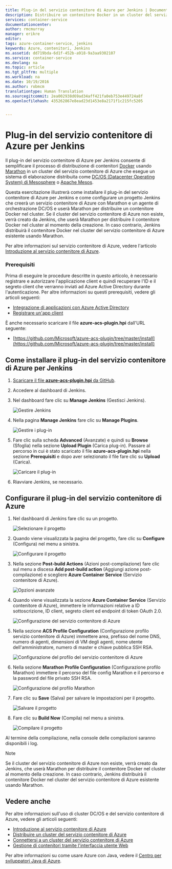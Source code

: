 ```yaml
---
title: Plug-in del servizio contenitore di Azure per Jenkins | Documentazione Microsoft
description: Distribuire un contenitore Docker in un cluster del servizio contenitore di Azure usando il plug-in del servizio contenitore di Azure per Jenkins.
services: container-service
documentationcenter: 
author: rmcmurray
manager: erikre
editor: 
tags: azure-container-service, jenkins
keywords: Azure, contenitori, Jenkins
ms.assetid: dd719bda-6d1f-452b-a918-9a3aa9302107
ms.service: container-service
ms.devlang: na
ms.topic: article
ms.tgt_pltfrm: multiple
ms.workload: na
ms.date: 10/19/2016
ms.author: robmcm
translationtype: Human Translation
ms.sourcegitcommit: 2ea002938d69ad34aff421fa0eb753e449724a8f
ms.openlocfilehash: 435262867e8ead23d1453e8a2171f1c215fc5205


---
```

# <a name="azure-container-service-plugin-for-jenkins"></a>Plug-in del servizio contenitore di Azure per Jenkins
Il plug-in del servizio contenitore di Azure per Jenkins consente di semplificare il processo di distribuzione di contenitori [Docker] usando [Marathon] in un cluster del servizio contenitore di Azure che esegue un sistema di elaborazione distribuita come [DC/OS (Datacenter Operating System) di Mesosphere][mesosphere] o [Apache Mesos][mesos].

Questa esercitazione illustrerà come installare il plug-in del servizio contenitore di Azure per Jenkins e come configurare un progetto Jenkins che creerà un servizio contenitore di Azure con Marathon e un agente di orchestrazione DC/OS e userà Marathon per distribuire un contenitore Docker nel cluster. Se il cluster del servizio contenitore di Azure non esiste, verrà creato da Jenkins, che userà Marathon per distribuire il contenitore Docker nel cluster al momento della creazione. In caso contrario, Jenkins distribuirà il contenitore Docker nel cluster del servizio contenitore di Azure esistente usando Marathon.

Per altre informazioni sul servizio contenitore di Azure, vedere l'articolo [Introduzione al servizio contenitore di Azure][acs-intro].

### <a name="prerequisites"></a>Prerequisiti
Prima di eseguire le procedure descritte in questo articolo, è necessario registrare e autorizzare l'applicazione client e quindi recuperare l'ID e il segreto client che verranno inviati ad Azure Active Directory durante l'autenticazione. Per altre informazioni su questi prerequisiti, vedere gli articoli seguenti:

* [Integrazione di applicazioni con Azure Active Directory][integrate-apps-with-AAD]
* [Registrare un'app client][register-client-app]

È anche necessario scaricare il file **azure-acs-plugin.hpi** dall'URL seguente:

* [https://github.com/Microsoft/azure-acs-plugin/tree/master/install](https://github.com/Microsoft/azure-acs-plugin/tree/master/install)

## <a name="how-to-install-the-azure-container-service-plugin-for-jenkins"></a>Come installare il plug-in del servizio contenitore di Azure per Jenkins
1. [Scaricare il file **azure-acs-plugin.hpi** da GitHub][azure-acs-plugin-install].
2. Accedere al dashboard di Jenkins.
3. Nel dashboard fare clic su **Manage Jenkins** (Gestisci Jenkins).
   
    ![Gestire Jenkins][jenkins-dashboard]
4. Nella pagina **Manage Jenkins** fare clic su **Manage Plugins**.
   
    ![Gestire i plug-in][manage-jenkins]
5. Fare clic sulla scheda **Advanced** (Avanzate) e quindi su **Browse** (Sfoglia) nella sezione **Upload Plugin** (Carica plug-in). Passare al percorso in cui è stato scaricato il file **azure-acs-plugin.hpi** nella sezione **Prerequisiti** e dopo aver selezionato il file fare clic su **Upload** (Carica).
   
    ![Caricare il plug-in][upload-plugin]
6. Riavviare Jenkins, se necessario.

## <a name="configure-the-azure-container-service-plugin"></a>Configurare il plug-in del servizio contenitore di Azure
1. Nel dashboard di Jenkins fare clic su un progetto.
   
    ![Selezionare il progetto][select-project]
2. Quando viene visualizzata la pagina del progetto, fare clic su **Configure** (Configura) nel menu a sinistra.
   
    ![Configurare il progetto][configure-project]
3. Nella sezione **Post-build Actions** (Azioni post-compilazione) fare clic sul menu a discesa **Add post-build action** (Aggiungi azione post-compilazione) e scegliere **Azure Container Service** (Servizio contenitore di Azure). 
   
    ![Opzioni avanzate][advanced-options]
4. Quando viene visualizzata la sezione **Azure Container Service** (Servizio contenitore di Azure), immettere le informazioni relative a ID sottoscrizione, ID client, segreto client ed endpoint di token OAuth 2.0.
   
    ![Configurazione del servizio contenitore di Azure][azure-container-service-config]
5. Nella sezione **ACS Profile Configuration** (Configurazione profilo servizio contenitore di Azure) immettere area, prefisso del nome DNS, numero di agenti, dimensioni di VM degli agenti, nome utente dell'amministratore, numero di master e chiave pubblica SSH RSA.
   
    ![Configurazione del profilo del servizio contenitore di Azure][acs-profile-configuration]
6. Nella sezione **Marathon Profile Configuration** (Configurazione profilo Marathon) immettere il percorso del file config Marathon e il percorso e la password del file privato SSH RSA.
   
    ![Configurazione del profilo Marathon][marathon-profile-configuration]
7. Fare clic su **Save** (Salva) per salvare le impostazioni per il progetto.
   
    ![Salvare il progetto][save-project]
8. Fare clic su **Build Now** (Compila) nel menu a sinistra.
   
    ![Compilare il progetto][build-project]

Al termine della compilazione, nella console delle compilazioni saranno disponibili i log.

> [!NOTE]
> Se il cluster del servizio contenitore di Azure non esiste, verrà creato da Jenkins, che userà Marathon per distribuire il contenitore Docker nel cluster al momento della creazione. In caso contrario, Jenkins distribuirà il contenitore Docker nel cluster del servizio contenitore di Azure esistente usando Marathon.
> 
> 

<a name="see-also"></a>

## <a name="see-also"></a>Vedere anche
Per altre informazioni sull'uso di cluster DC/OS e del servizio contenitore di Azure, vedere gli articoli seguenti:

* [Introduzione al servizio contenitore di Azure][acs-intro]
* [Distribuire un cluster del servizio contenitore di Azure][acs-deploy]
* [Connettersi a un cluster del servizio contenitore di Azure][acs-connect]
* [Gestione di contenitori tramite l'interfaccia utente Web][acs-webui-management]

Per altre informazioni su come usare Azure con Java, vedere il [Centro per sviluppatori Java di Azure].

<!-- URL List -->

[azure-acs-plugin-install]: https://github.com/Microsoft/azure-acs-plugin/tree/master/install
[acs-intro]: ./container-service-intro.md
[acs-deploy]: ./container-service-deployment.md
[acs-connect]: ./container-service-connect.md
[acs-webui-management]: ./container-service-mesos-marathon-ui.md
[integrate-apps-with-AAD]: http://msdn.microsoft.com/library/azure/dn132599.aspx
[register-client-app]: http://msdn.microsoft.com/dn877542.aspx

[Marathon]: https://mesosphere.github.io/marathon/
[Docker]: http://docker.io/
[mesosphere]: https://mesosphere.com/products/
[mesos]: https://mesos.apache.org/

[Centro per sviluppatori Java di Azure]: https://azure.microsoft.com/develop/java/

<!-- IMG List -->

[jenkins-dashboard]: ./media/container-service-plugin-for-jenkins/jenkins-dashboard.png
[manage-jenkins]: ./media/container-service-plugin-for-jenkins/manage-jenkins.png
[search-plugins]: ./media/container-service-plugin-for-jenkins/search-for-azure-plugin.png
[install-plugin]: ./media/container-service-plugin-for-jenkins/install-plugin.png
[select-project]: ./media/container-service-plugin-for-jenkins/select-project.png
[configure-project]: ./media/container-service-plugin-for-jenkins/configure-project.png
[advanced-options]: ./media/container-service-plugin-for-jenkins/advanced-options.png
[azure-container-service-config]: ./media/container-service-plugin-for-jenkins/azure-container-service-configuration.png
[acs-profile-configuration]: ./media/container-service-plugin-for-jenkins/acs-profile-configuration.png
[marathon-profile-configuration]: ./media/container-service-plugin-for-jenkins/marathon-profile-configuration.png
[save-project]: ./media/container-service-plugin-for-jenkins/save-project.png
[build-project]: ./media/container-service-plugin-for-jenkins/build-project.png
[upload-plugin]: ./media/container-service-plugin-for-jenkins/upload-plugin.png



<!--HONumber=Nov16_HO3-->


